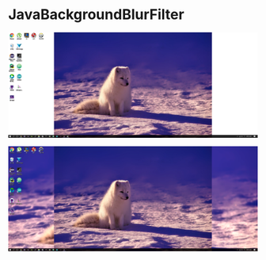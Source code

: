# JavaBackgroundBlurFilter

![img](https://github.com/keepworking/JavaBackgroundBlurFilter/raw/master/a.png)

![img](https://github.com/keepworking/JavaBackgroundBlurFilter/raw/master/b.png)

